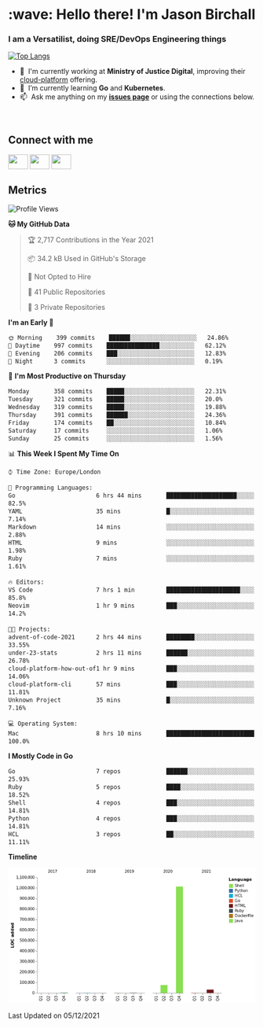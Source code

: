 <h1 align="left" id="jason-title">:wave: Hello there! I'm Jason Birchall</h1>
<h3 align="left">I am a Versatilist, doing SRE/DevOps Engineering things</h3>

[![Top Langs](https://github-readme-stats.vercel.app/api?username=jasonBirchall&show_icons=true&count_private=true&include_all_commits=true&theme=gruvbox)](https://github.com/anuraghazra/github-readme-stats)

- :office: &nbsp;I'm currently working at **Ministry of Justice Digital**, improving their [cloud-platform](https://github.com/ministryofjustice/cloud-platform) offering.
- :seedling: &nbsp;I’m currently learning **Go** and **Kubernetes**.
- :mailbox: &nbsp;Ask me anything on my **[issues page]** or using the connections below.


<br>

<h2>Connect with me</h2>
<p>
<a href="https://twitter.com/jsonBirchall" target="blank"><img align="center" src="https://cdn.jsdelivr.net/npm/simple-icons@3.0.1/icons/twitter.svg" alt="" height="30" width="40" /></a>
<a href="https://keybase.io/json0" target="blank"><img align="center" src="https://cdn.jsdelivr.net/npm/simple-icons@3.0.1/icons/keybase.svg" alt="" height="30" width="40" /></a>
<a href="https://www.reddit.com/user/kakorate" target="blank"><img align="center" src="https://cdn.jsdelivr.net/npm/simple-icons@3.0.1/icons/reddit.svg" alt="" height="30" width="40" /></a>
</p>

<h2>Metrics</h2>

<!--START_SECTION:waka-->
![Profile Views](http://img.shields.io/badge/Profile%20Views-6-blue)

**🐱 My GitHub Data** 

> 🏆 2,717 Contributions in the Year 2021
 > 
> 📦 34.2 kB Used in GitHub's Storage 
 > 
> 🚫 Not Opted to Hire
 > 
> 📜 41 Public Repositories 
 > 
> 🔑 3 Private Repositories  
 > 
**I'm an Early 🐤** 

```text
🌞 Morning    399 commits    ██████░░░░░░░░░░░░░░░░░░░   24.86% 
🌆 Daytime    997 commits    ███████████████░░░░░░░░░░   62.12% 
🌃 Evening    206 commits    ███░░░░░░░░░░░░░░░░░░░░░░   12.83% 
🌙 Night      3 commits      ░░░░░░░░░░░░░░░░░░░░░░░░░   0.19%

```
📅 **I'm Most Productive on Thursday** 

```text
Monday       358 commits    █████░░░░░░░░░░░░░░░░░░░░   22.31% 
Tuesday      321 commits    █████░░░░░░░░░░░░░░░░░░░░   20.0% 
Wednesday    319 commits    █████░░░░░░░░░░░░░░░░░░░░   19.88% 
Thursday     391 commits    ██████░░░░░░░░░░░░░░░░░░░   24.36% 
Friday       174 commits    ██░░░░░░░░░░░░░░░░░░░░░░░   10.84% 
Saturday     17 commits     ░░░░░░░░░░░░░░░░░░░░░░░░░   1.06% 
Sunday       25 commits     ░░░░░░░░░░░░░░░░░░░░░░░░░   1.56%

```


📊 **This Week I Spent My Time On** 

```text
⌚︎ Time Zone: Europe/London

💬 Programming Languages: 
Go                       6 hrs 44 mins       ████████████████████░░░░░   82.5% 
YAML                     35 mins             █░░░░░░░░░░░░░░░░░░░░░░░░   7.14% 
Markdown                 14 mins             ░░░░░░░░░░░░░░░░░░░░░░░░░   2.88% 
HTML                     9 mins              ░░░░░░░░░░░░░░░░░░░░░░░░░   1.98% 
Ruby                     7 mins              ░░░░░░░░░░░░░░░░░░░░░░░░░   1.61%

🔥 Editors: 
VS Code                  7 hrs 1 min         █████████████████████░░░░   85.8% 
Neovim                   1 hr 9 mins         ███░░░░░░░░░░░░░░░░░░░░░░   14.2%

🐱‍💻 Projects: 
advent-of-code-2021      2 hrs 44 mins       ████████░░░░░░░░░░░░░░░░░   33.55% 
under-23-stats           2 hrs 11 mins       ██████░░░░░░░░░░░░░░░░░░░   26.78% 
cloud-platform-how-out-of1 hr 9 mins         ███░░░░░░░░░░░░░░░░░░░░░░   14.06% 
cloud-platform-cli       57 mins             ███░░░░░░░░░░░░░░░░░░░░░░   11.81% 
Unknown Project          35 mins             █░░░░░░░░░░░░░░░░░░░░░░░░   7.16%

💻 Operating System: 
Mac                      8 hrs 10 mins       █████████████████████████   100.0%

```

**I Mostly Code in Go** 

```text
Go                       7 repos             ██████░░░░░░░░░░░░░░░░░░░   25.93% 
Ruby                     5 repos             ████░░░░░░░░░░░░░░░░░░░░░   18.52% 
Shell                    4 repos             ███░░░░░░░░░░░░░░░░░░░░░░   14.81% 
Python                   4 repos             ███░░░░░░░░░░░░░░░░░░░░░░   14.81% 
HCL                      3 repos             ██░░░░░░░░░░░░░░░░░░░░░░░   11.11%

```


**Timeline**

![Chart not found](https://raw.githubusercontent.com/jasonBirchall/jasonBirchall/main/charts/bar_graph.png) 


 Last Updated on 05/12/2021
<!--END_SECTION:waka-->

<!-- links -->

[issues page]: https://github.com/jasonBirchall/jasonBirchall/issues "jasonBirchall/issues"
